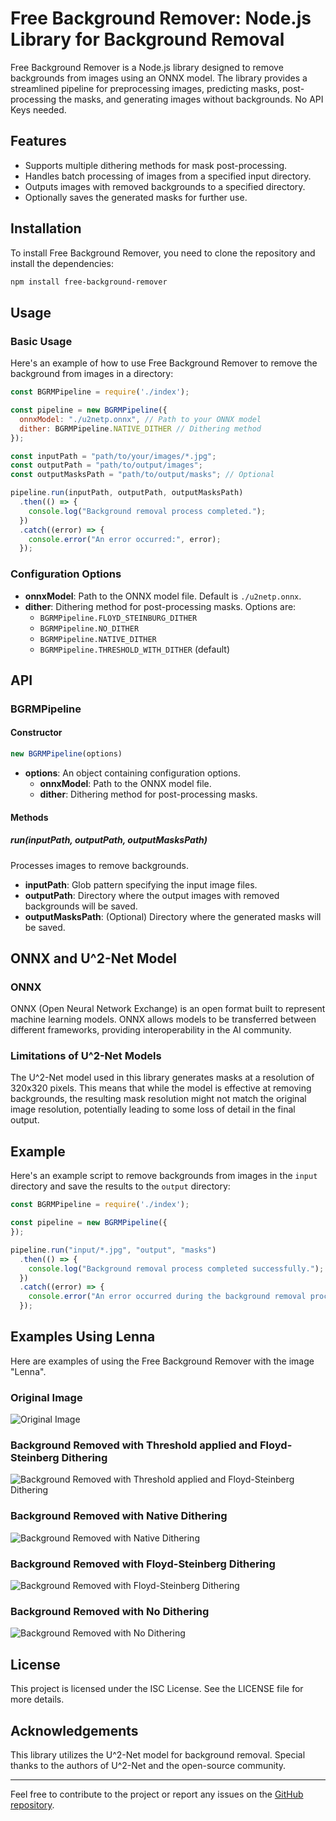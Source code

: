 # Free Background Remover: Node.js Library for Background Removal

Free Background Remover is a Node.js library designed to remove backgrounds from images using an ONNX model. The library provides a streamlined pipeline for preprocessing images, predicting masks, post-processing the masks, and generating images without backgrounds.  No API Keys needed.

## Features

- Supports multiple dithering methods for mask post-processing.
- Handles batch processing of images from a specified input directory.
- Outputs images with removed backgrounds to a specified directory.
- Optionally saves the generated masks for further use.

## Installation

To install Free Background Remover, you need to clone the repository and install the dependencies:

```bash
npm install free-background-remover
```

## Usage

### Basic Usage

Here's an example of how to use Free Background Remover to remove the background from images in a directory:

```javascript
const BGRMPipeline = require('./index');

const pipeline = new BGRMPipeline({
  onnxModel: "./u2netp.onnx", // Path to your ONNX model
  dither: BGRMPipeline.NATIVE_DITHER // Dithering method
});

const inputPath = "path/to/your/images/*.jpg";
const outputPath = "path/to/output/images";
const outputMasksPath = "path/to/output/masks"; // Optional

pipeline.run(inputPath, outputPath, outputMasksPath)
  .then(() => {
    console.log("Background removal process completed.");
  })
  .catch((error) => {
    console.error("An error occurred:", error);
  });
```

### Configuration Options

- **onnxModel**: Path to the ONNX model file. Default is `./u2netp.onnx`.
- **dither**: Dithering method for post-processing masks. Options are:
  - `BGRMPipeline.FLOYD_STEINBURG_DITHER`
  - `BGRMPipeline.NO_DITHER`
  - `BGRMPipeline.NATIVE_DITHER`
  - `BGRMPipeline.THRESHOLD_WITH_DITHER` (default)

## API

### BGRMPipeline

#### Constructor

```javascript
new BGRMPipeline(options)
```

- **options**: An object containing configuration options.
  - **onnxModel**: Path to the ONNX model file.
  - **dither**: Dithering method for post-processing masks.

#### Methods

##### run(inputPath, outputPath, outputMasksPath)

Processes images to remove backgrounds.

- **inputPath**: Glob pattern specifying the input image files.
- **outputPath**: Directory where the output images with removed backgrounds will be saved.
- **outputMasksPath**: (Optional) Directory where the generated masks will be saved.

## ONNX and U^2-Net Model

### ONNX

ONNX (Open Neural Network Exchange) is an open format built to represent machine learning models. ONNX allows models to be transferred between different frameworks, providing interoperability in the AI community.

### Limitations of U^2-Net Models

The U^2-Net model used in this library generates masks at a resolution of 320x320 pixels. This means that while the model is effective at removing backgrounds, the resulting mask resolution might not match the original image resolution, potentially leading to some loss of detail in the final output.

## Example

Here's an example script to remove backgrounds from images in the `input` directory and save the results to the `output` directory:

```javascript
const BGRMPipeline = require('./index');

const pipeline = new BGRMPipeline({
});

pipeline.run("input/*.jpg", "output", "masks")
  .then(() => {
    console.log("Background removal process completed successfully.");
  })
  .catch((error) => {
    console.error("An error occurred during the background removal process:", error);
  });
```

## Examples Using Lenna

Here are examples of using the Free Background Remover with the image "Lenna".

### Original Image

![Original Image](./lenna.png)

### Background Removed with Threshold applied and Floyd-Steinberg Dithering

![Background Removed with Threshold applied and Floyd-Steinberg Dithering](./lenna-rmbg-threshold-with-dither.png)

### Background Removed with Native Dithering

![Background Removed with Native Dithering](./lenna-rmbg-native.png)


### Background Removed with Floyd-Steinberg Dithering

![Background Removed with Floyd-Steinberg Dithering](./lenna-rmbg-floyd-steinberg.png)

### Background Removed with No Dithering

![Background Removed with No Dithering](./lenna-rmbg-no-dither.png)

## License

This project is licensed under the ISC License. See the LICENSE file for more details.

## Acknowledgements

This library utilizes the U^2-Net model for background removal. Special thanks to the authors of U^2-Net and the open-source community.

---

Feel free to contribute to the project or report any issues on the [GitHub repository](<repository-url>).